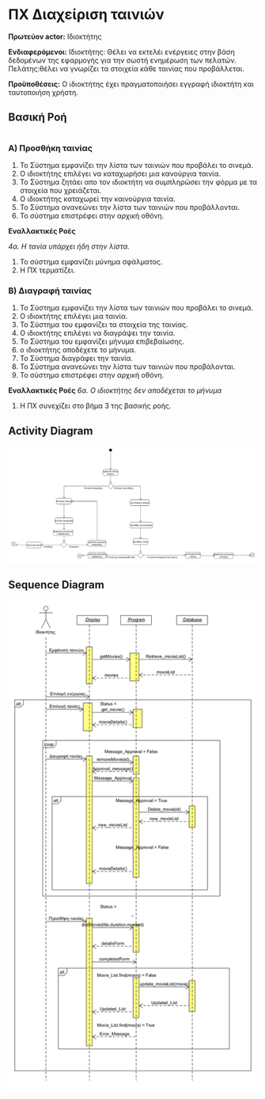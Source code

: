 # ΠΧ Διαχείριση ταινιών

**Πρωτεύον actor:** Ιδιοκτήτης

**Ενδιαφερόμενοι:** Ιδιοκτήτης: Θέλει να εκτελέι ενέργειες στην βάση δεδομένων της εφαρμογής για την σωστή ενημέρωση των πελατών.  
Πελάτης:θέλει να γνωρίζει τα στοιχεία κάθε ταινίας που προβάλλεται.

**Προϋποθέσεις:** Ο ιδιοκτήτης έχει πραγματοποιήσει εγγραφή ιδιοκτήτη και ταυτοποιήση χρήστη.

## Βασική Ροή
#
### A) Προσθήκη ταινίας 
1. Το Σύστημα εμφανίζει την λίστα των ταινιών που προβάλει το σινεμά.
2. Ο ιδιοκτήτης επιλέγει να καταχωρήσει μια κανούργια ταινία.
3. Το Σύστημα ζητάει απο τον ιδιοκτήτη να συμπληρώσει την φόρμα με τα στοιχεία που χρειάζεται.
4. Ο ιδιοκτήτης καταχωρεί την καινούργια ταινία.
5. Το Σύστημα ανανεώνει την λίστα των ταινιών που προβάλλονται.
6. Το σύστημα επιστρέφει στην αρχική οθόνη.

**Εναλλακτικές Ροές**

*4α. Η τανία υπάρχει ήδη στην λίστα.*  
1. Το σύστημα εμφανίζει μύνημα σφάλματος.
2. Η ΠΧ τερματίζει.


### Β) Διαγραφή ταινίας
1. Το Σύστημα εμφανίζει την λίστα των ταινιών που προβάλει το σινεμά.
2. Ο ιδιοκτήτης επιλέγει μια ταινία.
3. Το Σύστημα του εμφανίζει τα στοιχεία της ταινίας.
4. Ο ιδιοκτήτης επιλέγει να διαγράψει την ταινία.
5. Το Σύστημα του εμφανίζει μήνυμα επιβεβαίωσης.
6. ο ιδιοκτήτης αποδέχετε το μήνυμα. 
7. Το Σύστημα διαγράφει την ταινία. 
8. Το Σύστημα ανανεώνει την λίστα των ταινιών που προβάλονται.
9. Το σύστημα επιστρέφει στην αρχική οθόνη.

**Εναλλακτικές Ροές**
*6α. Ο ιδιοκτήτης δεν αποδέχεται το μήνυμα*  
1. Η ΠΧ συνεχίζει στο βήμα 3 της βασικής ροής.

## Activity Diagram

![diagram](uml/movie_management_activity.png "Activity diagram")

## Sequence Diagram

![diagram](uml/movie_management_sequence.png "Sequence diagram")